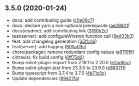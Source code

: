 ## 3.5.0 (2020-01-24)

* docs: add contributing guide ([c0e06c7](https://github.com/Somerset-SIDeR-Programme/ydh-sider-obfuscation-service/commit/c0e06c7))
* docs: declare yarn a non-optional prerequisite ([ae29921](https://github.com/Somerset-SIDeR-Programme/ydh-sider-obfuscation-service/commit/ae29921))
* docs(readme): add contributing link ([3180b2c](https://github.com/Somerset-SIDeR-Programme/ydh-sider-obfuscation-service/commit/3180b2c))
* test(server): add configureWinston function call ([8ed33b3](https://github.com/Somerset-SIDeR-Programme/ydh-sider-obfuscation-service/commit/8ed33b3))
* feat: add changelog generation ([35f1c16](https://github.com/Somerset-SIDeR-Programme/ydh-sider-obfuscation-service/commit/35f1c16))
* feat(server): add logging ([800a03c](https://github.com/Somerset-SIDeR-Programme/ydh-sider-obfuscation-service/commit/800a03c))
* chore(package): remove redundant config values ([e81105f](https://github.com/Somerset-SIDeR-Programme/ydh-sider-obfuscation-service/commit/e81105f))
* ci(travis): fix build config ([6ff75d0](https://github.com/Somerset-SIDeR-Programme/ydh-sider-obfuscation-service/commit/6ff75d0))
* Bump eslint-plugin-import from 2.19.1 to 2.20.0 ([e2ad6cc](https://github.com/Somerset-SIDeR-Programme/ydh-sider-obfuscation-service/commit/e2ad6cc))
* Bump eslint-plugin-jest from 23.3.0 to 23.6.0 ([e8837f1](https://github.com/Somerset-SIDeR-Programme/ydh-sider-obfuscation-service/commit/e8837f1))
* Bump typescript from 3.7.4 to 3.7.5 ([4b71c0c](https://github.com/Somerset-SIDeR-Programme/ydh-sider-obfuscation-service/commit/4b71c0c))
* Update dependencies ([99427fa](https://github.com/Somerset-SIDeR-Programme/ydh-sider-obfuscation-service/commit/99427fa))



